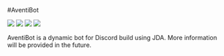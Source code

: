 #AventiBot

[![](https://img.shields.io/badge/license-AGPL-blue.svg)](https://bitbucket.org/d_scalzi/aventibot/src/646c9222a4cd971c79a463c0fa6818c1578e0e09/src/com/dscalzi/aventibot/resources/LICENSE.txt?at=master&fileviewer=file-view-default) ![](https://img.shields.io/badge/JDA-3.1.1__212-9158BC.svg) ![](https://img.shields.io/badge/lavaplayer-1.2.40-9158BC.svg) ![](https://img.shields.io/badge/Java-8+-ec2025.svg)

AventiBot is a dynamic bot for Discord build using JDA. More information will be provided in the future.
